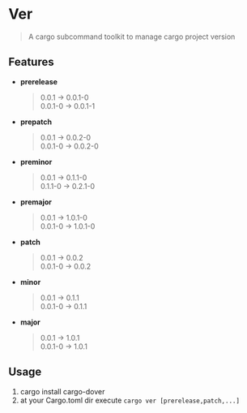 # Ver

> A cargo subcommand toolkit to manage cargo project version

## Features

+ **prerelease**

  > 0.0.1 -> 0.0.1-0 <br/>
  > 0.0.1-0 -> 0.0.1-1
 
+ **prepatch**

  > 0.0.1 -> 0.0.2-0 <br/>
  > 0.0.1-0 -> 0.0.2-0

+ **preminor**

  > 0.0.1 -> 0.1.1-0 <br/>
  > 0.1.1-0 -> 0.2.1-0

+ **premajor**
  > 0.0.1 -> 1.0.1-0 <br/>
  > 0.0.1-0 -> 1.0.1-0
  
+ **patch**

  > 0.0.1 -> 0.0.2 <br/>
  > 0.0.1-0 -> 0.0.2
  
+ **minor**

  > 0.0.1 -> 0.1.1 <br/>
  > 0.0.1-0 -> 0.1.1

+ **major**

  > 0.0.1 -> 1.0.1 <br/>
  > 0.0.1-0 -> 1.0.1


## Usage

1. cargo install cargo-dover
2. at your Cargo.toml dir execute `cargo ver [prerelease,patch,...]`



